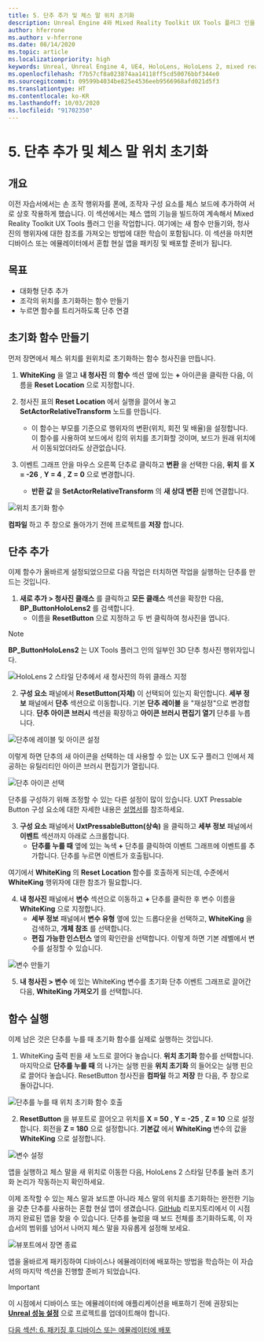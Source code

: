 ```yaml
---
title: 5. 단추 추가 및 체스 말 위치 초기화
description: Unreal Engine 4와 Mixed Reality Toolkit UX Tools 플러그 인을 사용하여 간단한 체스 앱을 만드는 자습서 시리즈 5/6부
author: hferrone
ms.author: v-hferrone
ms.date: 08/14/2020
ms.topic: article
ms.localizationpriority: high
keywords: Unreal, Unreal Engine 4, UE4, HoloLens, HoloLens 2, mixed reality, 자습서, 시작, mrtk, uxt, UX Tools, 설명서
ms.openlocfilehash: f7b57cf8a023874aa14118ff5cd50076bbf344e0
ms.sourcegitcommit: 09599b4034be825e4536eeb9566968afd021d5f3
ms.translationtype: HT
ms.contentlocale: ko-KR
ms.lasthandoff: 10/03/2020
ms.locfileid: "91702350"
---
```

# <a name="5-adding-a-button--resetting-piece-locations"></a>5. 단추 추가 및 체스 말 위치 초기화


## <a name="overview"></a>개요

이전 자습서에서는 손 조작 행위자를 폰에, 조작자 구성 요소를 체스 보드에 추가하여 서로 상호 작용하게 했습니다. 이 섹션에서는 체스 앱의 기능을 빌드하여 계속해서 Mixed Reality Toolkit UX Tools 플러그 인을 작업합니다. 여기에는 새 함수 만들기와, 청사진의 행위자에 대한 참조를 가져오는 방법에 대한 학습이 포함됩니다. 이 섹션을 마치면 디바이스 또는 에뮬레이터에서 혼합 현실 앱을 패키징 및 배포할 준비가 됩니다.

## <a name="objectives"></a>목표

* 대화형 단추 추가
* 조각의 위치를 초기화하는 함수 만들기
* 누르면 함수를 트리거하도록 단추 연결

## <a name="creating-a-reset-function"></a>초기화 함수 만들기
먼저 장면에서 체스 위치를 원위치로 초기화하는 함수 청사진을 만듭니다. 

1.  **WhiteKing** 을 열고 **내 청사진** 의 **함수** 섹션 옆에 있는 **+** 아이콘을 클릭한 다음, 이름을 **Reset Location** 으로 지정합니다. 

2.  청사진 표의 **Reset Location** 에서 실행을 끌어서 놓고 **SetActorRelativeTransform** 노드를 만듭니다. 
    * 이 함수는 부모를 기준으로 행위자의 변환(위치, 회전 및 배율)을 설정합니다. 이 함수를 사용하여 보드에서 킹의 위치를 초기화할 것이며, 보드가 원래 위치에서 이동되었더라도 상관없습니다. 
    
3. 이벤트 그래프 안을 마우스 오른쪽 단추로 클릭하고 **변환** 을 선택한 다음, **위치** 를 **X = -26** , **Y = 4** , **Z = 0** 으로 변경합니다.
    * **반환 값** 을 **SetActorRelativeTransform** 의 **새 상대 변환** 핀에 연결합니다. 

![위치 초기화 함수](images/unreal-uxt/5-function.PNG)

**컴파일** 하고 주 창으로 돌아가기 전에 프로젝트를 **저장** 합니다. 


## <a name="adding-a-button"></a>단추 추가
이제 함수가 올바르게 설정되었으므로 다음 작업은 터치하면 작업을 실행하는 단추를 만드는 것입니다. 


1.  **새로 추가 > 청사진 클래스** 를 클릭하고 **모든 클래스** 섹션을 확장한 다음, **BP_ButtonHoloLens2** 를 검색합니다. 
    * 이름을 **ResetButton** 으로 지정하고 두 번 클릭하여 청사진을 엽니다.

> [!NOTE]
> **BP_ButtonHoloLens2** 는 UX Tools 플러그 인의 일부인 3D 단추 청사진 행위자입니다.

![HoloLens 2 스타일 단추에서 새 청사진의 하위 클래스 지정](images/unreal-uxt/5-subclass.PNG)

2. **구성 요소** 패널에서 **ResetButton(자체)** 이 선택되어 있는지 확인합니다. **세부 정보** 패널에서 **단추** 섹션으로 이동합니다. 기본 **단추 레이블** 을 "재설정"으로 변경합니다. **단추 아이콘 브러시** 섹션을 확장하고 **아이콘 브러시 편집기 열기** 단추를 누릅니다. 

![단추에 레이블 및 아이콘 설정](images/unreal-uxt/5-buttonconfig.PNG)

이렇게 하면 단추의 새 아이콘을 선택하는 데 사용할 수 있는 UX 도구 플러그 인에서 제공하는 유틸리티인 아이콘 브러시 편집기가 열립니다. 

![단추 아이콘 선택](images/unreal-uxt/5-iconbrusheditor.PNG)

단추를 구성하기 위해 조정할 수 있는 다른 설정이 많이 있습니다. UXT Pressable Button 구성 요소에 대한 자세한 내용은 [설명서](https://microsoft.github.io/MixedReality-UXTools-Unreal/version/public/0.9.x/Docs/PressableButton.html)를 참조하세요.

3. **구성 요소** 패널에서 **UxtPressableButton(상속)** 을 클릭하고 **세부 정보** 패널에서 **이벤트** 섹션까지 아래로 스크롤합니다. 
    * **단추를 누를 때** 옆에 있는 녹색 **+** 단추를 클릭하여 이벤트 그래프에 이벤트를 추가합니다. 단추를 누르면 이벤트가 호출됩니다. 
    
여기에서 **WhiteKing** 의 **Reset Location** 함수를 호출하게 되는데, 수준에서 **WhiteKing** 행위자에 대한 참조가 필요합니다. 

4.  **내 청사진** 패널에서 **변수** 섹션으로 이동하고 **+** 단추를 클릭한 후 변수 이름을 **WhiteKing** 으로 지정합니다. 
    * **세부 정보** 패널에서 **변수 유형** 옆에 있는 드롭다운을 선택하고, **WhiteKing** 을 검색하고, **개체 참조** 를 선택합니다. 
    * **편집 가능한 인스턴스** 옆의 확인란을 선택합니다. 이렇게 하면 기본 레벨에서 변수를 설정할 수 있습니다. 

![변수 만들기](images/unreal-uxt/5-var.PNG)

5.  **내 청사진 > 변수** 에 있는 WhiteKing 변수를 초기화 단추 이벤트 그래프로 끌어간 다음, **WhiteKing 가져오기** 를 선택합니다. 

## <a name="firing-the-function"></a>함수 실행
이제 남은 것은 단추를 누를 때 초기화 함수를 실제로 실행하는 것입니다.

1.  WhiteKing 출력 핀을 새 노드로 끌어다 놓습니다. **위치 초기화** 함수를 선택합니다. 마지막으로 **단추를 누를 때** 의 나가는 실행 핀을 **위치 초기화** 의 들어오는 실행 핀으로 끌어다 놓습니다. ResetButton 청사진을 **컴파일** 하고 **저장** 한 다음, 주 창으로 돌아갑니다. 

![단추를 누를 때 위치 초기화 함수 호출](images/unreal-uxt/5-callresetloc.PNG)

2.  **ResetButton** 을 뷰포트로 끌어오고 위치를 **X = 50** , **Y = -25** , **Z = 10** 으로 설정합니다. 회전을 **Z = 180** 으로 설정합니다. **기본값** 에서 **WhiteKing** 변수의 값을 **WhiteKing** 으로 설정합니다.

![변수 설정](images/unreal-uxt/5-buttonlevel.PNG)

앱을 실행하고 체스 말을 새 위치로 이동한 다음, HoloLens 2 스타일 단추를 눌러 초기화 논리가 작동하는지 확인하세요.

이제 조작할 수 있는 체스 말과 보드뿐 아니라 체스 말의 위치를 초기화하는 완전한 기능을 갖춘 단추를 사용하는 혼합 현실 앱이 생겼습니다. [GitHub](https://github.com/microsoft/MixedReality-Unreal-Samples/tree/master/ChessApp) 리포지토리에서 이 시점까지 완료된 앱을 찾을 수 있습니다. 단추를 눌렀을 때 보드 전체를 초기화하도록, 이 자습서의 범위를 넘어서 나머지 체스 말을 자유롭게 설정해 보세요.

![뷰포트에서 장면 종료](images/unreal-uxt/5-endscene.PNG)

앱을 올바르게 패키징하여 디바이스나 에뮬레이터에 배포하는 방법을 학습하는 이 자습서의 마지막 섹션을 진행할 준비가 되었습니다.

> [!IMPORTANT]
> 이 시점에서 디바이스 또는 에뮬레이터에 애플리케이션을 배포하기 전에 권장되는 **[Unreal 성능 설정](../performance-recommendations-for-unreal.md)** 으로 프로젝트를 업데이트해야 합니다.

[다음 섹션: 6. 패키징 후 디바이스 또는 에뮬레이터에 배포](unreal-uxt-ch6.md)

